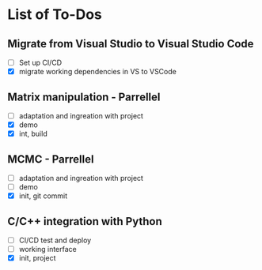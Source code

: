 # List of To-Dos

## Migrate from Visual Studio to Visual Studio Code

* [ ] Set up CI/CD
* [x] migrate working dependencies in VS to VSCode

## Matrix manipulation - Parrellel

* [ ] adaptation and ingreation with project
* [x] demo
* [x] int, build

## MCMC - Parrellel

* [ ] adaptation and ingreation with project
* [ ] demo
* [x] init, git commit

## C/C++ integration with Python

* [ ] CI/CD test and deploy 
* [ ] working interface
* [x] init, project